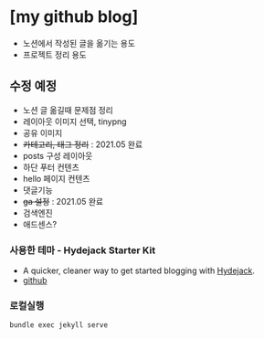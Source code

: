 # [my github blog]

- 노션에서 작성된 글을 옮기는 용도
- 프로젝트 정리 용도


## 수정 예정

- 노션 글 옮길때 문제점 정리
- 레이아웃 이미지 선택, tinypng
- 공유 이미지
- ~~카테고리, 태그 정리~~ : 2021.05 완료
- posts 구성 레이아웃
- 하단 푸터 컨텐츠
- hello 페이지 컨텐츠
- 댓글기능
- ~~ga 설정~~ : 2021.05 완료
- 검색엔진
- 애드센스?

### 사용한 테마 - Hydejack Starter Kit

- A quicker, cleaner way to get started blogging with [Hydejack](https://hydejack.com/).
- [github](https://github.com/hydecorp/hydejack)

### 로컬실행

`bundle exec jekyll serve`

